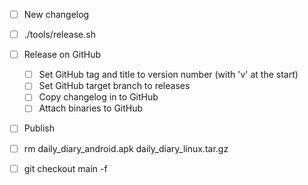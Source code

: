 - [ ] New changelog
- [ ] ./tools/release.sh <version>

- [ ] Release on GitHub
    - [ ] Set GitHub tag and title to version number (with 'v' at the start)
    - [ ] Set GitHub target branch to releases
    - [ ] Copy changelog in to GitHub
    - [ ] Attach binaries to GitHub
- [ ] Publish
- [ ] rm daily_diary_android.apk daily_diary_linux.tar.gz
- [ ] git checkout main -f
